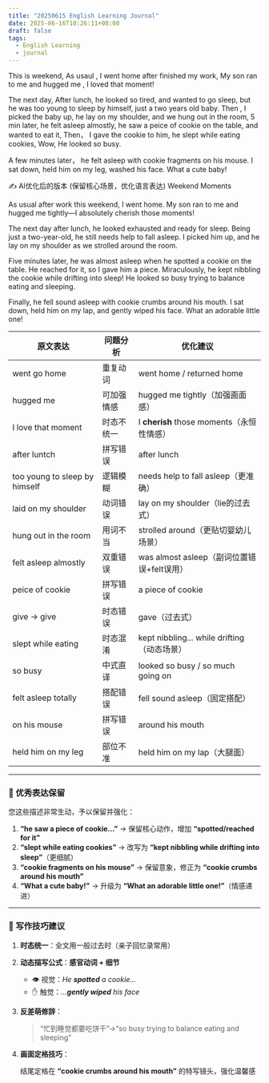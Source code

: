 ```yaml
---
title: "20250615 English Learning Journal"
date: 2025-06-16T10:26:11+08:00
draft: false
tags:
  - English Learning
  - journal
---
```


This is weekend, As usaul , I went home after finished my work, My son ran to me and hugged me , I loved that moment! 

The next day, After lunch, he looked so tired, and wanted to go sleep, but he was too young to sleep by himself, just a two years old baby. Then , I picked the baby up, he lay on my shoulder, and we hung out in the room,  5 min later, he felt asleep almostly, he saw a peice of cookie on the table, and wanted to eat it, Then， I gave the cookie to him, he slept while eating cookies, Wow, He looked so busy. 

A few minutes later， he felt asleep with cookie fragments on his mouse. I sat down, held him on my leg, washed his face. What a cute baby! 


✍️ AI优化后的版本
(保留核心场景，优化语言表达)
Weekend Moments

As usual after work this weekend, I went home. My son ran to me and hugged me tightly—I absolutely cherish those moments!

The next day after lunch, he looked exhausted and ready for sleep. Being just a two-year-old, he still needs help to fall asleep. I picked him up, and he lay on my shoulder as we strolled around the room.

Five minutes later, he was almost asleep when he spotted a cookie on the table. He reached for it, so I gave him a piece. Miraculously, he kept nibbling the cookie while drifting into sleep! He looked so busy trying to balance eating and sleeping.

Finally, he fell sound asleep with cookie crumbs around his mouth. I sat down, held him on my lap, and gently wiped his face. What an adorable little one!


| **原文表达** | **问题分析** | **优化建议** |
| --- | --- | --- |
| went go home | 重复动词 | went home / returned home |
| hugged me | 可加强情感 | hugged me tightly（加强画面感） |
| I love that moment | 时态不统一 | I **cherish** those moments（永恒性情感） |
| after luntch | 拼写错误 | after lunch |
| too young to sleep by himself | 逻辑模糊 | needs help to fall asleep（更准确） |
| laid on my shoulder | 动词错误 | lay on my shoulder（lie的过去式） |
| hung out in the room | 用词不当 | strolled around（更贴切婴幼儿场景） |
| felt asleep almostly | 双重错误 | was almost asleep（副词位置错误+felt误用） |
| peice of cookie | 拼写错误 | a piece of cookie |
| give → give | 时态错误 | gave（过去式） |
| slept while eating | 时态混淆 | kept nibbling... while drifting（动态场景） |
| so busy | 中式直译 | looked so busy / so much going on |
| felt asleep totally | 搭配错误 | fell sound asleep（固定搭配） |
| on his mouse | 拼写错误 | around his mouth |
| held him on my leg | 部位不准 | held him on my lap（大腿面） |

---

### **🌟 优秀表达保留**

您这些描述非常生动，予以保留并强化：

1. **“he saw a piece of cookie...”** → 保留核心动作，增加 **“spotted/reached for it”**
2. **“slept while eating cookies”** → 改写为 **“kept nibbling while drifting into sleep”**（更细腻）
3. **“cookie fragments on his mouse”** → 保留意象，修正为 **“cookie crumbs around his mouth”**
4. **“What a cute baby!”** → 升级为 **“What an adorable little one!”**（情感递进）

---

### **📝 写作技巧建议**

1. **时态统一**：全文用一般过去时（亲子回忆录常用）
2. **动态描写公式**：**感官动词 + 细节**
    - 👁️ 视觉：*He **spotted** a cookie...*
    - ✋ 触觉：*...**gently wiped** his face*
3. **反差萌修辞**：
    
    > “忙到睡觉都要吃饼干”→“so busy trying to balance eating and sleeping”
    > 
4. **画面定格技巧**：
    
    结尾定格在 **“cookie crumbs around his mouth”** 的特写镜头，强化温馨感
